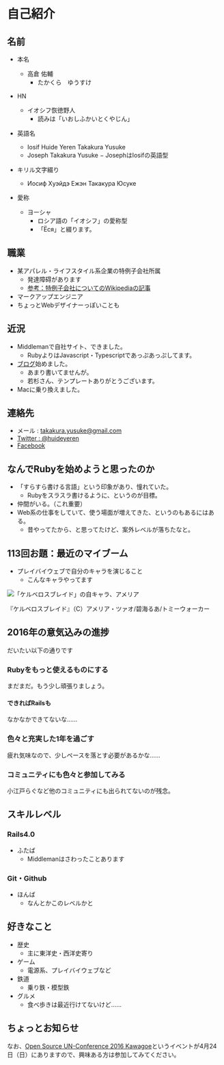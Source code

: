 # 自己紹介

## 名前

- 本名
  - 高倉 佑輔
    - たかくら　ゆうすけ

- HN
  - イオシフ恢徳野人
    - 読みは「いおしふかいとくやじん」

- 英語名
  - Iosif Huide Yeren Takakura Yusuke
  - Joseph Takakura Yusuke
    − JosephはIosifの英語型

- キリル文字綴り
  - Иосиф Хуэйдэ Ежэн Такакура Юсуке

- 愛称
  - ヨーシャ
    - ロシア語の「イオシフ」の愛称型
    - 「Ёся」と綴ります。

## 職業

- 某アパレル・ライフスタイル系企業の特例子会社所属
  - 発達障碍があります
  - [参考：特例子会社についてのWikipediaの記事](https://ja.wikipedia.org/wiki/%E7%89%B9%E4%BE%8B%E5%AD%90%E4%BC%9A%E7%A4%BE)
- マークアップエンジニア
- ちょっとWebデザイナーっぽいことも

## 近況

- Middlemanで自社サイト、できました。
  - RubyよりはJavascript・Typescriptであっぷあっぷしてます。
- [ブログ](http://huideyeren.info/)始めました。
  - あまり書いてませんが。
  - 若杉さん、テンプレートありがとうございます。
- Macに乗り換えました。

## 連絡先

- メール : takakura.yusuke@gmail.com
- [Twitter : @huideyeren](https://twitter.com/huideyeren)
- [Facebook](https://www.facebook.com/iosif.takakura.yusuke)

## なんでRubyを始めようと思ったのか

- 「すらすら書ける言語」という印象があり、憧れていた。
  - Rubyをスラスラ書けるように、というのが目標。
- 仲間がいる。（これ重要）
- Web系の仕事をしていて、使う場面が増えてきた、というのもあるにはある。
  - 昔やってたから、と思ってたけど、案外レベルが落ちたなと。

## 113回お題：最近のマイブーム

- プレイバイウェブで自分のキャラを演じること
  - こんなキャラやってます

![「ケルベロスブレイド」の自キャラ、アメリア](http://cdn.tw5.jp/i/tw5/basic/0020/336253_e00208_bu.png)

『ケルベロスブレイド』（C）アメリア・ツァオ/碧海るあ/トミーウォーカー

## 2016年の意気込みの進捗

だいたい以下の通りです

### Rubyをもっと使えるものにする

まだまだ。もう少し頑張りましょう。

#### できればRailsも

なかなかできてないな……

### 色々と充実した1年を過ごす

疲れ気味なので、少しペースを落とす必要があるかな……

### コミュニティにも色々と参加してみる

小江戸らぐなど他のコミュニティにも出られてないのが残念。

## スキルレベル

### Rails4.0

- ふたば
  - Middlemanはさわったことあります

### Git・Github

- ほんば
  - なんとかこのレベルかと

## 好きなこと

- 歴史
  - 主に東洋史・西洋史寄り
- ゲーム
  - 電源系、プレイバイウェブなど
- 鉄道
  - 乗り鉄・模型鉄
- グルメ
  - 食べ歩きは最近行けてないけど……

## ちょっとお知らせ

なお、[Open Source UN-Conference 2016 Kawagoe](http://koedolug.connpass.com/event/27755/)というイベントが4月24日（日）にありますので、興味ある方は参加してみてください。
